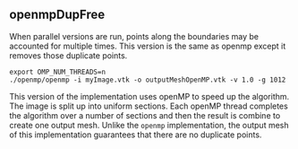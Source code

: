 ## openmpDupFree ##
When parallel versions are run, points along the boundaries may be accounted for multiple
times. This version is the same as openmp except it removes those duplicate points.
```
export OMP_NUM_THREADS=n
./openmp/openmp -i myImage.vtk -o outputMeshOpenMP.vtk -v 1.0 -g 1012
```

This version of the implementation uses openMP to speed up the algorithm. The image
is split up into uniform sections. Each openMP thread completes the algorithm over
a number of sections and then the result is combine to create one output mesh. Unlike
the `openmp` implementation, the output mesh of this implementation guarantees that
there are no duplicate points.

